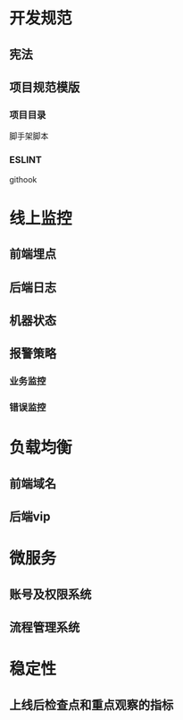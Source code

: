 # 开发规范

## 宪法

## 项目规范模版

### 项目目录
脚手架脚本

### ESLINT
githook

# 线上监控

## 前端埋点

## 后端日志

## 机器状态

## 报警策略

### 业务监控

### 错误监控

# 负载均衡

## 前端域名

## 后端vip

# 微服务

## 账号及权限系统

## 流程管理系统

# 稳定性

## 上线后检查点和重点观察的指标

